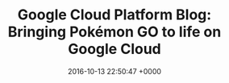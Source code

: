 ---
title: "Google Cloud Platform Blog: Bringing Pokémon GO to life on Google Cloud"
date: 2016-10-13 22:50:47 +0000
url: https://cloudplatform.googleblog.com/2016/09/bringing-Pokemon-GO-to-life-on-Google-Cloud.html?m=1
---